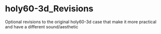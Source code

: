 # holy60-3d_Revisions
Optional revisions to the original holy60-3d case that make it more practical and have a different sound/aesthetic
